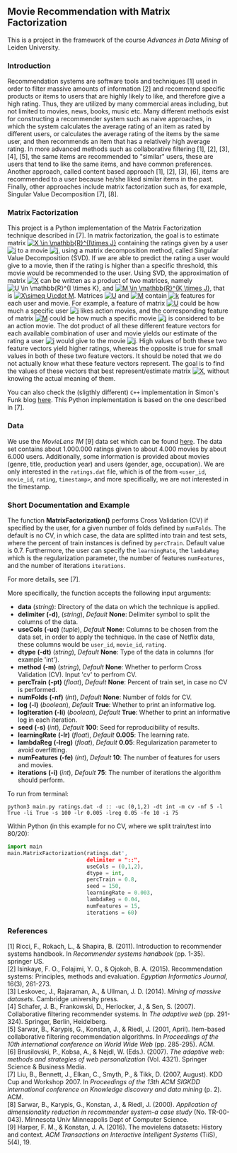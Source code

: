 ## Movie Recommendation with Matrix Factorization

This is a project in the framework of the course *Advances in Data Mining* of Leiden University. 

### Introduction

Recommendation systems are software tools and techniques [1] used in order to filter massive amounts of information [2] and recommend specific products or items to users that are highly likely to like, and therefore give a high rating. Thus, they are utilized by many commercial areas including, but not limited to movies, news, books, music etc. Many different methods exist for constructing a recommender system such as naive approaches, in which the system calculates the average rating of an item as rated by different users, or calculates the average rating of the items by the same user, and then recommends an item that has a relatively high average rating. In more advanced methods such as collaborative filtering [1], [2], [3], [4], [5], the same items are recommended to "similar" users, these are users that tend to like the same items, and have common preferences. Another approach, called content based approach [1], [2], [3], [6], items are recommended to a user because he/she liked similar items in the past. Finally, other approaches include matrix factorization such as, for example, Singular Value Decomposition [7], [8].

### Matrix Factorization

This project is a Python implementation of the Matrix Factorization technique described in [7]. In matrix factorization, the goal is to estimate matrix <a href="https://www.codecogs.com/eqnedit.php?latex=X&space;\in&space;\mathbb{R}^{I\times&space;J}" target="_blank"><img src="https://latex.codecogs.com/gif.latex?X&space;\in&space;\mathbb{R}^{I\times&space;J}" title="X \in \mathbb{R}^{I\times J}" /></a> containing the ratings given by a user <a href="https://www.codecogs.com/eqnedit.php?latex=i" target="_blank"><img src="https://latex.codecogs.com/gif.latex?i" title="i" /></a> to a movie <a href="https://www.codecogs.com/eqnedit.php?latex=j" target="_blank"><img src="https://latex.codecogs.com/gif.latex?j" title="j" /></a>, using a matrix decomposition method, called Singular Value Decomposition (SVD). If we are able to predict the rating a user would give to a movie, then if the rating is higher than a specific threshold, this movie would be recommended to the user. Using SVD, the approximation of matrix <a href="https://www.codecogs.com/eqnedit.php?latex=X" target="_blank"><img src="https://latex.codecogs.com/gif.latex?X" title="X" /></a> can be written as a product of two matrices, namely <img src="https://latex.codecogs.com/gif.latex?U&space;\in&space;\mathbb{R}^{I&space;\times&space;K}" title="U \in \mathbb{R}^{I \times K}" />, and <a href="https://www.codecogs.com/eqnedit.php?latex=M&space;\in&space;\mathbb{R}^{K&space;\times&space;J}" target="_blank"><img src="https://latex.codecogs.com/gif.latex?M&space;\in&space;\mathbb{R}^{K&space;\times&space;J}" title="M \in \mathbb{R}^{K \times J}" /></a>, that is <a href="https://www.codecogs.com/eqnedit.php?latex=X\simeq&space;U\cdot&space;M" target="_blank"><img src="https://latex.codecogs.com/gif.latex?X\simeq&space;U\cdot&space;M" title="X\simeq U\cdot M" /></a>. Matrices <a href="https://www.codecogs.com/eqnedit.php?latex=U" target="_blank"><img src="https://latex.codecogs.com/gif.latex?U" title="U" /></a> and <a href="https://www.codecogs.com/eqnedit.php?latex=M" target="_blank"><img src="https://latex.codecogs.com/gif.latex?M" title="M" /></a> contain <a href="https://www.codecogs.com/eqnedit.php?latex=k" target="_blank"><img src="https://latex.codecogs.com/gif.latex?k" title="k" /></a> features for each user and movie. For example, a feature of matrix <a href="https://www.codecogs.com/eqnedit.php?latex=U" target="_blank"><img src="https://latex.codecogs.com/gif.latex?U" title="U" /></a> could be how much a specific user <a href="https://www.codecogs.com/eqnedit.php?latex=i" target="_blank"><img src="https://latex.codecogs.com/gif.latex?i" title="i" /></a> likes action movies, and the corresponding feature of matrix <a href="https://www.codecogs.com/eqnedit.php?latex=M" target="_blank"><img src="https://latex.codecogs.com/gif.latex?M" title="M" /></a> could be how much a specific movie <a href="https://www.codecogs.com/eqnedit.php?latex=j" target="_blank"><img src="https://latex.codecogs.com/gif.latex?j" title="j" /></a> is considered to be an action movie. The dot product of all these different feature vectors for each available combination of user and movie yields our estimate of the rating a user <a href="https://www.codecogs.com/eqnedit.php?latex=i" target="_blank"><img src="https://latex.codecogs.com/gif.latex?i" title="i" /></a> would give to the movie <a href="https://www.codecogs.com/eqnedit.php?latex=j" target="_blank"><img src="https://latex.codecogs.com/gif.latex?j" title="j" /></a>. High values of both these two feature vectors yield higher ratings, whereas the opposite is true for small values in both of these two feature vectors. It should be noted that we do not actually know what these feature vectors represent. The goal is to find the values of these vectors that best represent/estimate matrix <a href="https://www.codecogs.com/eqnedit.php?latex=X" target="_blank"><img src="https://latex.codecogs.com/gif.latex?X" title="X" /></a>, without knowing the actual meaning of them.

You can also check the (sligthly different) `C++` implementation in Simon's Funk blog [here](http://sifter.org/~simon/journal/20061211.html). This Python implementation is based on the one described in [7]. 

### Data

We use the *MovieLens 1M* [9] data set which can be found [here](http://grouplens.org/datasets/movielens/). The data set contains about 1.000.000 ratings given to about 4.000 movies by about 6.000 users. Additionally, some information is provided about movies (genre, title, production year) and users (gender, age, occupation). We are only interested in the `ratings.dat` file, which is of the from `<user_id`, `movie_id`, `rating`, `timestamp>`, and more specifically, we are not interested in the timestamp.   

### Short Documentation and Example

The function **MatrixFactorization()** performs Cross Validation (CV) if specified by the user, for a given number of folds defined by `numFolds`. The default is no CV, in which case, the data are splitted into train and test sets, where the percent of train instances is defined by `percTrain`. Default value is 0.7. Furthermore, the user can specify the `learningRate`, the `lambdaReg` which is the regularization parameter, the number of features `numFeatures`, and the number of iterations `iterations`.    

For more details, see [7].

More specifically, the function accepts the following input arguments:     

* **data** (*string*): Directory of the data on which the technique is applied.    
* **delimiter** **(-d)**, (*string*), *Default* **None**: Delimiter symbol to split the columns of the data.     
* **useCols** **(-uc)** (*tuple*), *Default* **None**: Columns to be chosen from the data set, in order to apply the technique. In the case of Netflix data, these columns would be `user_id`, `movie_id`, `rating`.     
* **dtype** **(-dt)** (*string*), *Default* **None**: Type of the data in columns (for example 'int').     
* **method** **(-m)** (*string*), *Default* **None**: Whether to perform Cross Validation (CV). Input 'cv' to perfrom CV.    
* **percTrain** **(-pt)** (*float*), *Default* **None**: Percent of train set, in case no CV is performed.    
* **numFolds** **(-nf)** (*int*), *Default* **None**: Number of folds for CV.    
* **log** **(-l)** (*boolean*), *Default* **True**: Whether to print an informative log.    
* **logIteration** **(-li)** (*boolean*), *Default* **True**: Whether to print an informative log in each iteration.
* **seed** **(-s)** (*int*), *Default* **100**: Seed for reproducibility of results.
* **learningRate** **(-lr)** (*float*), *Default* **0.005**: The learning rate.
* **lambdaReg** **(-lreg)** (*float*), *Default* **0.05**: Regularization parameter to avoid overfitting.    
* **numFeatures** **(-fe)** (*int*), *Default* **10**: The number of features for users and movies.    
* **iterations** **(-i)** (*int*), *Default* **75**: The number of iterations the algorithm should perform.

To run from terminal:    

```
python3 main.py ratings.dat -d :: -uc (0,1,2) -dt int -m cv -nf 5 -l True -li True -s 100 -lr 0.005 -lreg 0.05 -fe 10 -i 75    
```    
Within Python (in this example for no CV, where we split train/test into 80/20):   
```python
import main
main.MatrixFactorization(ratings.dat', 
                         delimiter = "::", 
                         useCols = (0,1,2), 
                         dtype = int, 
                         percTrain = 0.8, 
                         seed = 150, 
                         learningRate = 0.003, 
                         lambdaReg = 0.04, 
                         numFeatures = 15, 
                         iterations = 60)

```



### References   
[1] Ricci, F., Rokach, L., & Shapira, B. (2011). Introduction to recommender systems handbook. In *Recommender systems handbook*                           (pp. 1-35). springer US.    
[2] Isinkaye, F. O., Folajimi, Y. O., & Ojokoh, B. A. (2015). Recommendation systems: Principles, methods and evaluation. *Egyptian Informatics Journal*, 16(3), 261-273.     
[3] Leskovec, J., Rajaraman, A., & Ullman, J. D. (2014). *Mining of massive datasets*. Cambridge university press.     
[4] Schafer, J. B., Frankowski, D., Herlocker, J., & Sen, S. (2007). Collaborative filtering recommender systems. In *The adaptive web* (pp. 291-324). Springer, Berlin, Heidelberg.     
[5] Sarwar, B., Karypis, G., Konstan, J., & Riedl, J. (2001, April). Item-based collaborative filtering recommendation algorithms. In *Proceedings of the 10th international conference on World Wide Web* (pp. 285-295). ACM.     
[6] Brusilovski, P., Kobsa, A., & Nejdl, W. (Eds.). (2007). *The adaptive web: methods and strategies of web personalization* (Vol. 4321). Springer Science & Business Media.    
[7] Liu, B., Bennett, J., Elkan, C., Smyth, P., & Tikk, D. (2007, August). KDD Cup and Workshop 2007. In *Proceedings of the 13th ACM SIGKDD international conference on Knowledge discovery and data mining* (p. 2). ACM.    
[8] Sarwar, B., Karypis, G., Konstan, J., & Riedl, J. (2000). *Application of dimensionality reduction in recommender system-a case study* (No. TR-00-043). Minnesota Univ Minneapolis Dept of Computer Science.     
[9] Harper, F. M., & Konstan, J. A. (2016). The movielens datasets: History and context. *ACM Transactions on Interactive Intelligent Systems* (TiiS), 5(4), 19.     




